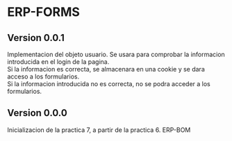 # ERP-FORMS  
    
## Version 0.0.1  
Implementacion del objeto usuario. Se usara para comprobar la informacion introducida en el login de la pagina.  
Si la informacion es correcta, se almacenara en una cookie y se dara acceso a los formularios.    
Si la informacion introducida no es correcta, no se podra acceder a los formularios. 
## Version 0.0.0  
Inicializacion de la practica 7, a partir de la practica 6. ERP-BOM
